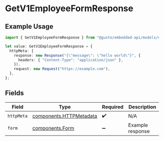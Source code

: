 # GetV1EmployeeFormResponse

## Example Usage

```typescript
import { GetV1EmployeeFormResponse } from "@gusto/embedded-api/models/operations/getv1employeeform.js";

let value: GetV1EmployeeFormResponse = {
  httpMeta: {
    response: new Response("{\"message\": \"hello world\"}", {
      headers: { "Content-Type": "application/json" },
    }),
    request: new Request("https://example.com"),
  },
};
```

## Fields

| Field                                                              | Type                                                               | Required                                                           | Description                                                        |
| ------------------------------------------------------------------ | ------------------------------------------------------------------ | ------------------------------------------------------------------ | ------------------------------------------------------------------ |
| `httpMeta`                                                         | [components.HTTPMetadata](../../models/components/httpmetadata.md) | :heavy_check_mark:                                                 | N/A                                                                |
| `form`                                                             | [components.Form](../../models/components/form.md)                 | :heavy_minus_sign:                                                 | Example response                                                   |